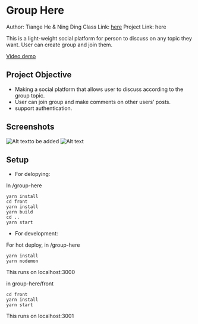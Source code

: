# Group Here
Author: Tiange He & Ning Ding
Class Link: [here](https://johnguerra.co/classes/webDevelopment_spring_2021/)
Project Link: here

This is a light-weight social platform for person to discuss on any topic they want. User can create group and join them.

<a href="">Video demo</a>

## Project Objective

- Making a social platform that allows user to discuss according to the group topic.
- User can join group and make comments on other users’ posts.
- support authentication.

## Screenshots

![Alt text](./images/)to be added
![Alt text](./images/)

## Setup

- For delopying: 

In /group-here
```
yarn install
cd front
yarn install
yarn build
cd ..
yarn start
```

- For development:

For hot deploy, in /group-here
```
yarn install
yarn nodemon
```
This runs on localhost:3000

in group-here/front
```
cd front
yarn install
yarn start
```
This runs on localhost:3001
